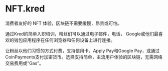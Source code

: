# NFT.kred

消费者友好的 NFT 体验，区块链不需要缓慢，昂贵或可怕。

通过Kred的简单入职培训，粉丝们可以通过电子邮件，电话，  Google或他们最喜欢的钱包应用程序在任何浏览器和任何设备上进行连接。

让粉丝以他们习惯的方式付费，支持信用卡，Apply Pay和Google Pay，或通过CoinPayments支付加密货币。选择支持简单，主流用户体验的区块链，无需网络交易费用或“Gas”。
